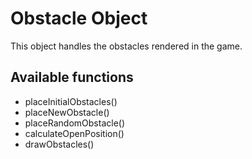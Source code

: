 # Obstacle Object

This object handles the obstacles rendered in the game.

## Available functions

- placeInitialObstacles()
- placeNewObstacle()
- placeRandomObstacle()
- calculateOpenPosition()
- drawObstacles()

